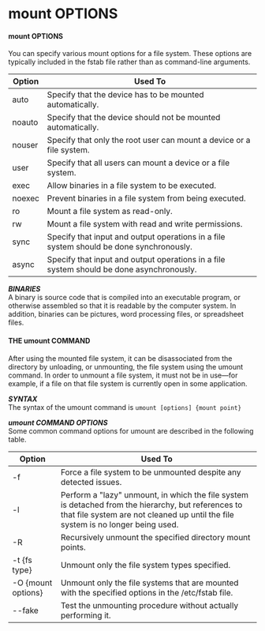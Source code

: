 # mount OPTIONS

#### mount OPTIONS

You can specify various mount options for a file system. These options are typically included in the fstab file rather than as command-line arguments.

Option | Used To
---- | ----
auto | Specify that the device has to be mounted automatically.
noauto | Specify that the device should not be mounted automatically.
nouser | Specify that only the root user can mount a device or a file system.
user | Specify that all users can mount a device or a file system.
exec | Allow binaries in a file system to be executed.
noexec | Prevent binaries in a file system from being executed.
ro | Mount a file system as read-only.
rw | Mount a file system with read and write permissions.
sync | Specify that input and output operations in a file system should be done synchronously.
async | Specify that input and output operations in a file system should be done asynchronously.

  
**_BINARIES_**  
A binary is source code that is compiled into an executable program, or otherwise assembled so that it is readable by the computer system. In addition, binaries can be pictures, word processing files, or spreadsheet files.

#### THE umount COMMAND

After using the mounted file system, it can be disassociated from the directory by unloading, or unmounting, the file system using the umount command. In order to unmount a file system, it must not be in use—for example, if a file on that file system is currently open in some application.

**_SYNTAX_**  
The syntax of the umount command is `umount [options] {mount point}`

**_umount COMMAND OPTIONS_**  
Some common command options for umount are described in the following table.

Option | Used To
-----|-----
\-f | Force a file system to be unmounted despite any detected issues.
\-l | Perform a "lazy" unmount, in which the file system is detached from the hierarchy, but references to that file system are not cleaned up until the file system is no longer being used.
\-R | Recursively unmount the specified directory mount points.
\-t {fs type} | Unmount only the file system types specified.
\-O {mount options} | Unmount only the file systems that are mounted with the specified options in the /etc/fstab file.
\--fake |Test the unmounting procedure without actually performing it.